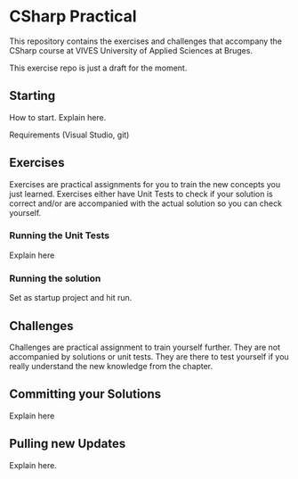 # CSharp Practical

This repository contains the exercises and challenges that accompany the CSharp course at VIVES University of Applied Sciences at Bruges.

This exercise repo is just a draft for the moment.

## Starting

How to start. Explain here.

Requirements (Visual Studio, git)

## Exercises

Exercises are practical assignments for you to train the new concepts you just learned. Exercises either have Unit Tests to check if your solution is correct and/or are accompanied with the actual solution so you can check yourself.

### Running the Unit Tests

Explain here

### Running the solution

Set as startup project and hit run.

## Challenges

Challenges are practical assignment to train yourself further. They are not accompanied by solutions or unit tests. They are there to test yourself if you really understand the new knowledge from the chapter.

## Committing your Solutions

Explain here

## Pulling new Updates

Explain here.
